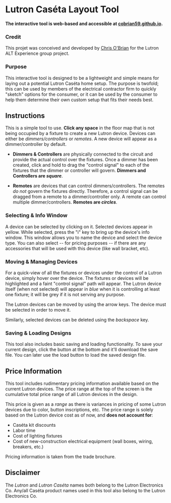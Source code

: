 # Lutron Caséta Layout Tool

**The interactive tool is web-based and accessible at [cobrian59.github.io](https://cobrian59.github.io).**

### Credit

This projet was conceived and developed by [Chris O'Brian](mailto:cobrian59@gmail.com) for the Lutron ALT Experience group project.

### Purpose

This interactive tool is designed to be a lightweight and simple means for laying out a potential Lutron Caséta home setup. The purpose is twofold; this can be used by members of the electrical contractor firm to quickly "sketch" options for the consumer, or it can be used by the consumer to help them determine their own custom setup that fits their needs best.

## Instructions

This is a simple tool to use. **Click any space** in the floor map that is not being occupied by a fixture to create a new Lutron device. Devices can either be *dimmers/controllers* or *remotes*. A new device will appear as a dimmer/controller by default.

- **Dimmers & Controllers** are physically connected to the circuit and provide the actual control over the fixtures. Once a dimmer has been created, click and hold to drag the "control signal" to each of the fixtures that the dimmer or controller will govern. **Dimmers and Controllers are _square_**.

- **Remotes** are devices that can control dimmers/controllers. The remotes *do not* govern the fixtures directly. Therefore, a control signal can be dragged from a remote to a dimmer/controller only. A remote can control multiple dimmer/controllers. **Remotes are _circles_**.


### Selecting & Info Window

A device can be selected by clicking on it. Selected devices appear in yellow. While selected, press the "i" key to bring up the device's info window. This window allows you to name the device and select the device type. You can also select -- for pricing purposes -- if there are any accessories that will be used with this device (like wall bracket, etc).


### Moving & Managing Devices

For a quick-view of all the fixtures or devices under the control of a Lutron device, simply hover over the device. The fixtures or devices will be highlighted and a faint "control signal" path will appear. The Lutron device itself (when not selected) will appear in *blue* when it is controlling at least one fixture; it will be grey if it is not serving any purpose.

The Lutron devices can be moved by using the arrow keys. The device must be selected in order to move it.

Similarly, selected devices can be deleted using the *backspace* key.


### Saving & Loading Designs

This tool also includes basic saving and loading functionality. To save your current design, click the button at the bottom and it'll download the save file. You can later use the load button to load the saved design file.


## Price Information

This tool includes rudimentary pricing information available based on the current Lutron devices. The price range at the top of the screen is the cumulative total price range of all Lutron devices in the design. 

This price is given as a _range_ as there is variances in pricing of some Lutron devices due to color, button inscriptions, etc. The price range is solely based on the Lutron device cost as of now, and **does not account for**:

- Caséta kit discounts
- Labor time
- Cost of lighting fixtures
- Cost of new-construction electrical equipment (wall boxes, wiring, breakers, etc.)


Pricing information is taken from the trade brochure.


## Disclaimer

The _Lutron_ and _Lutron Caséta_ names both belong to the Lutron Electronics Co. Any/all Caséta product names used in this tool also belong to the Lutron Electronics Co.

